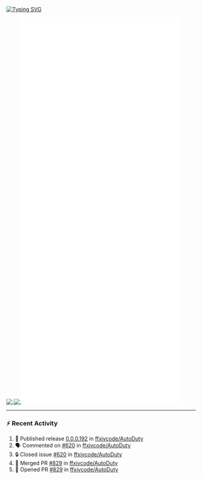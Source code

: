 [![Typing SVG](https://readme-typing-svg.demolab.com?font=Fira+Code&duration=1000&pause=1000&multiline=true&repeat=false&width=435&lines=Simon+Latusek+%7C+Gameplay+Engineer)](https://git.io/typing-svg)

<a href="https://github.com/anuraghazra/github-readme-stats">
  <img height=200 align="center" src="https://github-readme-stats.vercel.app/api?username=erdelf&theme=radical" />
</a>
<a href="https://github.com/anuraghazra/convoychat">
  <img height=200 align="center" src="https://streak-stats.demolab.com?user=erdelf&theme=radical&mode=weekly" />
</a>

<picture>
  <img src="/github-metrics.svg" alt="Metrics">
</picture>

---

### :zap: Recent Activity
<!--START_SECTION:activity-->
1. 🚀 Published release [0.0.0.192](https://github.com/ffxivcode/AutoDuty/releases/tag/0.0.0.192) in [ffxivcode/AutoDuty](https://github.com/ffxivcode/AutoDuty)
2. 🗣 Commented on [#620](https://github.com/ffxivcode/AutoDuty/issues/620#issuecomment-2707050980) in [ffxivcode/AutoDuty](https://github.com/ffxivcode/AutoDuty)
3. 🔒 Closed issue [#620](https://github.com/ffxivcode/AutoDuty/issues/620) in [ffxivcode/AutoDuty](https://github.com/ffxivcode/AutoDuty)
4. 🎉 Merged PR [#829](https://github.com/ffxivcode/AutoDuty/pull/829) in [ffxivcode/AutoDuty](https://github.com/ffxivcode/AutoDuty)
5. 💪 Opened PR [#829](https://github.com/ffxivcode/AutoDuty/pull/829) in [ffxivcode/AutoDuty](https://github.com/ffxivcode/AutoDuty)
<!--END_SECTION:activity-->

<!--
**erdelf/erdelf** is a ✨ _special_ ✨ repository because its `README.md` (this file) appears on your GitHub profile.

Here are some ideas to get you started:

- 🔭 I’m currently working on ...
- 🌱 I’m currently learning ...
- 👯 I’m looking to collaborate on ...
- 🤔 I’m looking for help with ...
- 💬 Ask me about ...
- 📫 How to reach me: ...
- 😄 Pronouns: ...
- ⚡ Fun fact: ...
-->
